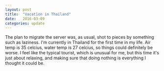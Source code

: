 ```yaml
---
layout: post
title:  "Vacation in Thailand"
date:   2016-03-09
categories: update
---
```


The plan to migrate the server was, as usual, shot to pieces by something
such as laziness. I'm currently in Thailand for the first time in my life.
Air temp is 35 celcius, water temp is 27 celcius, so things could definitely
be worse. I feel like the typical tourist, which is unusual for me, but this
time it's just about relaxing, and making sure that doing nothing is
everything I thought it could be.
